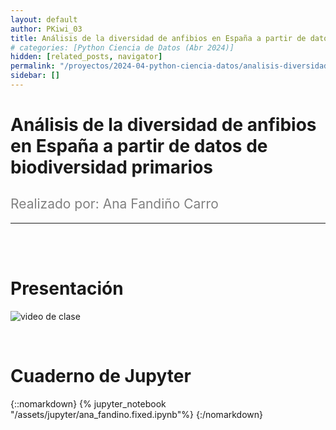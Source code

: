 ```yaml
---
layout: default
author: PKiwi_03
title: Análisis de la diversidad de anfibios en España a partir de datos de biodiversidad primarios
# categories: [Python Ciencia de Datos (Abr 2024)]
hidden: [related_posts, navigator]
permalink: "/proyectos/2024-04-python-ciencia-datos/analisis-diversidad-anfibios-españa.html"
sidebar: []
---
```


# Análisis de la diversidad de anfibios en España a partir de datos de biodiversidad primarios
<h2 style="color: gray; font-weight: normal;">
Realizado por:  Ana Fandiño Carro
</h2>

---

<br><br>

# Presentación

![video de clase](https://youtu.be/ho64zDFF83k?si=oF9Q0ZaP2SOH-T0g)

<br>

# Cuaderno de Jupyter

{::nomarkdown}
{% jupyter_notebook "/assets/jupyter/ana_fandino.fixed.ipynb"%}
{:/nomarkdown}